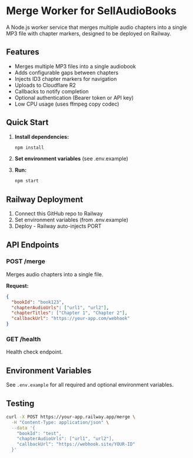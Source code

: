 # Merge Worker for SellAudioBooks

A Node.js worker service that merges multiple audio chapters into a single MP3 file with chapter markers, designed to be deployed on Railway.

## Features

- Merges multiple MP3 files into a single audiobook
- Adds configurable gaps between chapters
- Injects ID3 chapter markers for navigation
- Uploads to Cloudflare R2
- Callbacks to notify completion
- Optional authentication (Bearer token or API key)
- Low CPU usage (uses ffmpeg copy codec)

## Quick Start

1. **Install dependencies:**
   ```bash
   npm install
   ```

2. **Set environment variables** (see .env.example)

3. **Run:**
   ```bash
   npm start
   ```

## Railway Deployment

1. Connect this GitHub repo to Railway
2. Set environment variables (from .env.example)
3. Deploy - Railway auto-injects PORT

## API Endpoints

### POST /merge
Merges audio chapters into a single file.

**Request:**
```json
{
  "bookId": "book123",
  "chapterAudioUrls": ["url1", "url2"],
  "chapterTitles": ["Chapter 1", "Chapter 2"],
  "callbackUrl": "https://your-app.com/webhook"
}
```

### GET /health
Health check endpoint.

## Environment Variables

See `.env.example` for all required and optional environment variables.

## Testing

```bash
curl -X POST https://your-app.railway.app/merge \
  -H "Content-Type: application/json" \
  --data '{
    "bookId": "test",
    "chapterAudioUrls": ["url1", "url2"],
    "callbackUrl": "https://webhook.site/YOUR-ID"
  }'
```